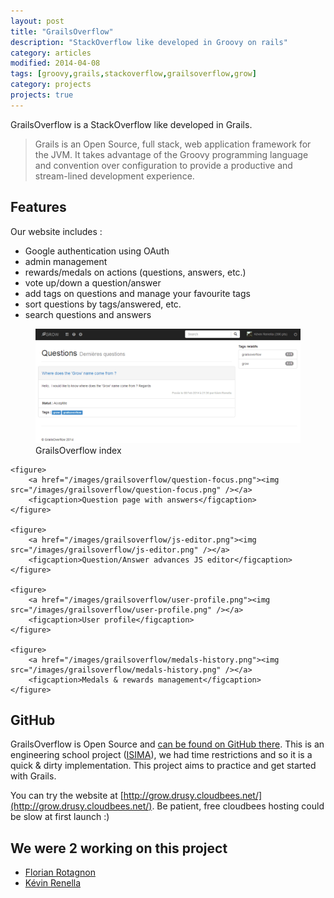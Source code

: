 ```yaml
---
layout: post
title: "GrailsOverflow"
description: "StackOverflow like developed in Groovy on rails"
category: articles
modified: 2014-04-08
tags: [groovy,grails,stackoverflow,grailsoverflow,grow]
category: projects
projects: true
---
```


GrailsOverflow is a StackOverflow like developed in Grails.

> Grails is an Open Source, full stack, web application framework for the JVM. It takes advantage of the Groovy programming language and convention over configuration to provide a productive and stream-lined development experience.

## Features

Our website includes :

- Google authentication using OAuth 
- admin management
- rewards/medals on actions (questions, answers, etc.)
- vote up/down a question/answer
- add tags on questions and manage your favourite tags
- sort questions by tags/answered, etc.
- search questions and answers

<div class="zoom-gallery">
    <figure>
        <a href="/images/grailsoverflow/index.png"><img src="/images/grailsoverflow/index.png" /></a>
        <figcaption>GrailsOverflow index</figcaption>
    </figure>

    <figure>
        <a href="/images/grailsoverflow/question-focus.png"><img src="/images/grailsoverflow/question-focus.png" /></a>
        <figcaption>Question page with answers</figcaption>
    </figure>

    <figure>
        <a href="/images/grailsoverflow/js-editor.png"><img src="/images/grailsoverflow/js-editor.png" /></a>
        <figcaption>Question/Answer advances JS editor</figcaption>
    </figure>

    <figure>
        <a href="/images/grailsoverflow/user-profile.png"><img src="/images/grailsoverflow/user-profile.png" /></a>
        <figcaption>User profile</figcaption>
    </figure>

    <figure>
        <a href="/images/grailsoverflow/medals-history.png"><img src="/images/grailsoverflow/medals-history.png" /></a>
        <figcaption>Medals & rewards management</figcaption>
    </figure>
</div>

## GitHub

GrailsOverflow is Open Source and [can be found on GitHub there](https://github.com/k-yak/grailsoverflow).
This is an engineering school project ([ISIMA](http://www.isima.fr)), we had time restrictions and so it is a quick & dirty implementation. This project aims to practice and get started with Grails.

You can try the website at [http://grow.drusy.cloudbees.net/](http://grow.drusy.cloudbees.net/). Be patient, free cloudbees hosting could be slow at first launch :)

## We were 2 working on this project

- [Florian Rotagnon](https://github.com/k-yak)
- [Kévin Renella](https://github.com/Drusy)